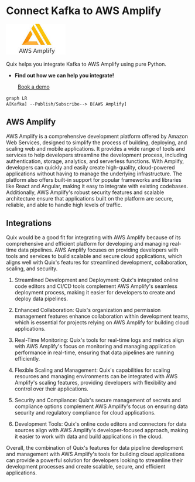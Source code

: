 # Connect Kafka to AWS Amplify

![](./images/logo_1.jpg)

Quix helps you integrate Kafka to AWS Amplify using pure Python.

<div class="grid cards blog-grid-card" markdown>

- __Find out how we can help you integrate!__

    <a class="md-button md-button--primary" href="https://share.hsforms.com/1iW0TmZzKQMChk0lxd_tGiw4yjw2?__hstc=175542013.2303933fbd746c0ac86d9ccbe9bc9100.1728383268831.1729603416735.1729620918855.31&__hssc=175542013.1.1729620918855&__hsfp=2132701734" target="_blank" style="margin:.5rem;">Book a demo</a>

</div>

```mermaid
graph LR
A[Kafka] --Publish/Subscribe--> B[AWS Amplify]
```

## AWS Amplify

AWS Amplify is a comprehensive development platform offered by Amazon Web Services, designed to simplify the process of building, deploying, and scaling web and mobile applications. It provides a wide range of tools and services to help developers streamline the development process, including authentication, storage, analytics, and serverless functions. With Amplify, developers can quickly and easily create high-quality, cloud-powered applications without having to manage the underlying infrastructure. The platform also offers built-in support for popular frameworks and libraries like React and Angular, making it easy to integrate with existing codebases. Additionally, AWS Amplify's robust security features and scalable architecture ensure that applications built on the platform are secure, reliable, and able to handle high levels of traffic.

## Integrations

Quix would be a good fit for integrating with AWS Amplify because of its comprehensive and efficient platform for developing and managing real-time data pipelines. AWS Amplify focuses on providing developers with tools and services to build scalable and secure cloud applications, which aligns well with Quix's features for streamlined development, collaboration, scaling, and security.

1. Streamlined Development and Deployment: Quix's integrated online code editors and CI/CD tools complement AWS Amplify's seamless deployment process, making it easier for developers to create and deploy data pipelines.

2. Enhanced Collaboration: Quix's organization and permission management features enhance collaboration within development teams, which is essential for projects relying on AWS Amplify for building cloud applications.

3. Real-Time Monitoring: Quix's tools for real-time logs and metrics align with AWS Amplify's focus on monitoring and managing application performance in real-time, ensuring that data pipelines are running efficiently.

4. Flexible Scaling and Management: Quix's capabilities for scaling resources and managing environments can be integrated with AWS Amplify's scaling features, providing developers with flexibility and control over their applications.

5. Security and Compliance: Quix's secure management of secrets and compliance options complement AWS Amplify's focus on ensuring data security and regulatory compliance for cloud applications.

6. Development Tools: Quix's online code editors and connectors for data sources align with AWS Amplify's developer-focused approach, making it easier to work with data and build applications in the cloud.

Overall, the combination of Quix's features for data pipeline development and management with AWS Amplify's tools for building cloud applications can provide a powerful solution for developers looking to streamline their development processes and create scalable, secure, and efficient applications.

